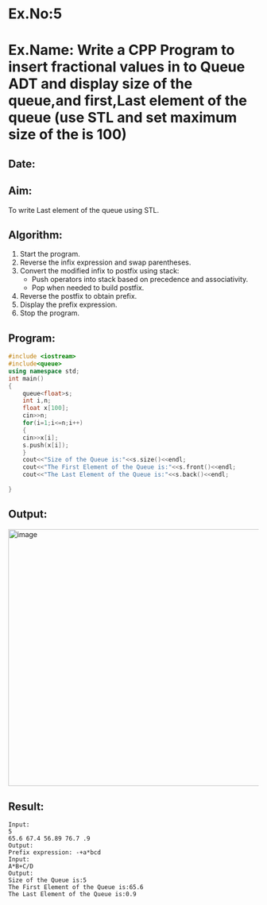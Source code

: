 # Ex.No:5  
# Ex.Name: Write a CPP Program to insert fractional values in to Queue ADT  and display size of the queue,and first,Last element of the queue (use STL and set maximum size of the is 100)  

## Date:  

## Aim:  
To write Last element of the queue using STL.

## Algorithm:  
1. Start the program.  
2. Reverse the infix expression and swap parentheses.  
3. Convert the modified infix to postfix using stack:  
   - Push operators into stack based on precedence and associativity.  
   - Pop when needed to build postfix.  
4. Reverse the postfix to obtain prefix.  
5. Display the prefix expression.  
6. Stop the program.  

## Program:
```cpp
#include <iostream>
#include<queue>
using namespace std;
int main()
{
    queue<float>s;
    int i,n;
    float x[100];
    cin>>n;
    for(i=1;i<=n;i++)
    {
    cin>>x[i];
    s.push(x[i]);
    }
    cout<<"Size of the Queue is:"<<s.size()<<endl;
    cout<<"The First Element of the Queue is:"<<s.front()<<endl;
    cout<<"The Last Element of the Queue is:"<<s.back()<<endl;
    
}
```

## Output:
<img width="1280" height="517" alt="image" src="https://github.com/user-attachments/assets/8661c30d-8d1e-4bcc-9097-2891b90c5f93" />


## Result:
```
Input:
5
65.6 67.4 56.89 76.7 .9
Output:
Prefix expression: -+a*bcd
Input:
A*B+C/D
Output:
Size of the Queue is:5
The First Element of the Queue is:65.6
The Last Element of the Queue is:0.9
```
